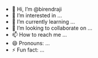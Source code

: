 - 👋 Hi, I’m @birendraji
- 👀 I’m interested in ...
- 🌱 I’m currently learning ...
- 💞️ I’m looking to collaborate on ...
- 📫 How to reach me ...
- 😄 Pronouns: ...
- ⚡ Fun fact: ...

<!---
birendraji/birendraji is a ✨ special ✨ repository because its `README.md` (this file) appears on your GitHub profile.
You can click the Preview link to take a look at your changes.
--->
